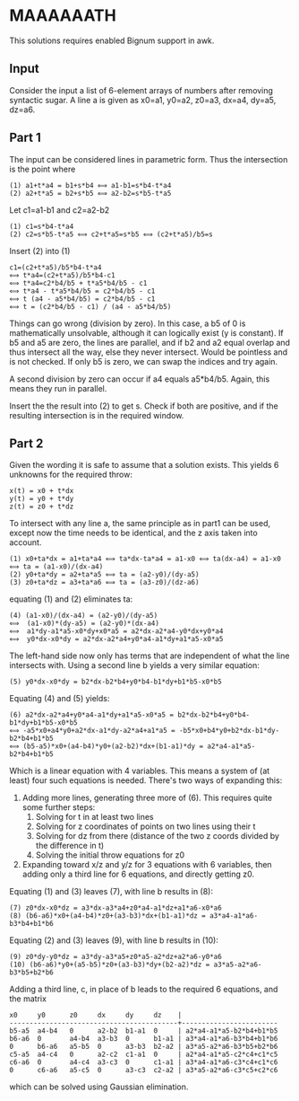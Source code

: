 # MAAAAAATH

This solutions requires enabled Bignum support in awk.

## Input

Consider the input a list of 6-element arrays of numbers after removing syntactic sugar. A line a is given as x0=a1, y0=a2, z0=a3, dx=a4, dy=a5, dz=a6.

## Part 1

The input can be considered lines in parametric form. Thus the intersection is the point where
```
(1) a1+t*a4 = b1+s*b4 ⟺ a1-b1=s*b4-t*a4 
(2) a2+t*a5 = b2+s*b5 ⟺ a2-b2=s*b5-t*a5
```
Let c1=a1-b1 and c2=a2-b2
```
(1) c1=s*b4-t*a4
(2) c2=s*b5-t*a5 ⟺ c2+t*a5=s*b5 ⟺ (c2+t*a5)/b5=s
```
Insert (2) into (1)
```
c1=(c2+t*a5)/b5*b4-t*a4
⟺ t*a4=(c2+t*a5)/b5*b4-c1
⟺ t*a4=c2*b4/b5 + t*a5*b4/b5 - c1
⟺ t*a4 - t*a5*b4/b5 = c2*b4/b5 - c1
⟺ t (a4 - a5*b4/b5) = c2*b4/b5 - c1
⟺ t = (c2*b4/b5 - c1) / (a4 - a5*b4/b5)
```
Things can go wrong (division by zero). In this case, a b5 of 0 is mathematically unsolvable, although it can logically exist (y is constant).
If b5 and a5 are zero, the lines are parallel, and if b2 and a2 equal overlap and thus intersect all the way, else they never intersect. Would be pointless and is not checked.
If only b5 is zero, we can swap the indices and try again.

A second division by zero can occur if a4 equals a5*b4/b5. Again, this means they run in parallel.

Insert the the result into (2) to get s. Check if both are positive, and if the resulting intersection is in the required window.

## Part 2

Given the wording it is safe to assume that a solution exists. This yields 6 unknowns for the required throw:
```
x(t) = x0 + t*dx
y(t) = y0 + t*dy
z(t) = z0 + t*dz
```
To intersect with any line a, the same principle as in part1 can be used, except now the time needs to be identical, and the z axis taken into account.
```
(1) x0+ta*dx = a1+ta*a4 ⟺ ta*dx-ta*a4 = a1-x0 ⟺ ta(dx-a4) = a1-x0 ⟺ ta = (a1-x0)/(dx-a4)
(2) y0+ta*dy = a2+ta*a5 ⟺ ta = (a2-y0)/(dy-a5)
(3) z0+ta*dz = a3+ta*a6 ⟺ ta = (a3-z0)/(dz-a6)
```
equating (1) and (2) eliminates ta:
```
(4) (a1-x0)/(dx-a4) = (a2-y0)/(dy-a5) 
⟺  (a1-x0)*(dy-a5) = (a2-y0)*(dx-a4)
⟺  a1*dy-a1*a5-x0*dy+x0*a5 = a2*dx-a2*a4-y0*dx+y0*a4
⟺  y0*dx-x0*dy = a2*dx-a2*a4+y0*a4-a1*dy+a1*a5-x0*a5
```
The left-hand side now only has terms that are independent of what the line intersects with. Using a second line b yields a very similar equation:
```
(5) y0*dx-x0*dy = b2*dx-b2*b4+y0*b4-b1*dy+b1*b5-x0*b5
```
Equating (4) and (5) yields:
```
(6) a2*dx-a2*a4+y0*a4-a1*dy+a1*a5-x0*a5 = b2*dx-b2*b4+y0*b4-b1*dy+b1*b5-x0*b5
⟺ -a5*x0+a4*y0+a2*dx-a1*dy-a2*a4+a1*a5 = -b5*x0+b4*y0+b2*dx-b1*dy-b2*b4+b1*b5
⟺ (b5-a5)*x0+(a4-b4)*y0+(a2-b2)*dx+(b1-a1)*dy = a2*a4-a1*a5-b2*b4+b1*b5
```
Which is a linear equation with 4 variables. This means a system of (at least) four such equations is needed. There's two ways of expanding this:
1. Adding more lines, generating three more of (6). This requires quite some further steps:
    1. Solving for t in at least two lines
    2. Solving for z coordinates of points on two lines using their t
    3. Solving for dz from there (distance of the two z coords divided by the difference in t)
    4. Solving the initial throw equations for z0
2. Expanding toward x/z and y/z for 3 equations with 6 variables, then adding only a third line for 6 equations, and directly getting z0.

Equating (1) and (3) leaves (7), with line b results in (8):
```
(7) z0*dx-x0*dz = a3*dx-a3*a4+z0*a4-a1*dz+a1*a6-x0*a6
(8) (b6-a6)*x0+(a4-b4)*z0+(a3-b3)*dx+(b1-a1)*dz = a3*a4-a1*a6-b3*b4+b1*b6
```
Equating (2) and (3) leaves (9), with line b results in (10):
```
(9) z0*dy-y0*dz = a3*dy-a3*a5+z0*a5-a2*dz+a2*a6-y0*a6
(10) (b6-a6)*y0+(a5-b5)*z0+(a3-b3)*dy+(b2-a2)*dz = a3*a5-a2*a6-b3*b5+b2*b6
```
Adding a third line, c, in place of b leads to the required 6 equations, and the matrix
```
x0     y0      z0     dx     dy     dz    |
------------------------------------------+------------------------
b5-a5  a4-b4   0      a2-b2  b1-a1  0     | a2*a4-a1*a5-b2*b4+b1*b5
b6-a6  0       a4-b4  a3-b3  0      b1-a1 | a3*a4-a1*a6-b3*b4+b1*b6
0      b6-a6   a5-b5  0      a3-b3  b2-a2 | a3*a5-a2*a6-b3*b5+b2*b6
c5-a5  a4-c4   0      a2-c2  c1-a1  0     | a2*a4-a1*a5-c2*c4+c1*c5
c6-a6  0       a4-c4  a3-c3  0      c1-a1 | a3*a4-a1*a6-c3*c4+c1*c6
0      c6-a6   a5-c5  0      a3-c3  c2-a2 | a3*a5-a2*a6-c3*c5+c2*c6
```
which can be solved using Gaussian elimination.
